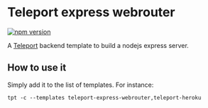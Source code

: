 # Teleport express webrouter
[![npm version](https://badge.fury.io/js/teleport-express-webrouter.svg)](https://badge.fury.io/js/teleport-express-webrouter)

A [Teleport](https://github.com/snipsco/teleport) backend template to build a nodejs express server.

## How to use it
Simply add it to the list of templates. For instance:
```
tpt -c --templates teleport-express-webrouter,teleport-heroku
```
